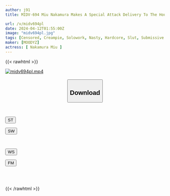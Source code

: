 ```yaml
---
author: j91
title: MIDV-694 Miu Nakamura Makes A Special Attack Delivery To The House Of The M Man! If You Can Endure The Amazing Technique (with Rubber) SEX For 5 Minutes, You Will Become A Slut With Raw Creampie! Miu Nakamura

url: /v/midv694pl
date: 2024-04-12T01:55:00Z
image: "midv694pl.jpg"
tags: [Censored, Creampie, Solowork, Nasty, Hardcore, Slut, Submissive Men, Fan Appreciation	]
maker: [MOODYZ]
actress: [ Nakamura Miu ]
---
```



{{< rawhtml >}}

<div class="video" data-videoid="92Q9kyK2mqtar3M">
    <a href="javascript:;">
        <img src="/v/midv694pl/midv694pl.jpg" width="WIDTH" height="HEIGHT" alt="midv694pl.mp4" loading="lazy">
    </a>
</div>

<script type="text/javascript" src="https://j91.asia/asset/on-demand-st.js"></script>

<br>
  <link rel="stylesheet" href="https://j91.asia/asset/bs5.css">
  
  <center>
  <button class="btn btn-primary" type="button" data-bs-toggle="collapse" data-bs-target=".multi-collapse" aria-expanded="false" aria-controls="multiCollapseExample1 multiCollapseExample2"><h2>Download</h2></button></center>
</p>
<div class="row">
  <div class="col">
    <div class="collapse multi-collapse" id="multiCollapseExample1">
      <div class="card card-body">
	      	      <br>
<div class="buttons">  
<p><a href="https://streamtape.to/v/92Q9kyK2mqtar3M" target="_blank"><button class="btn-hover color-3"><i class="fa fa-download"></i> ST</button></a></p>
<p><a href="https://asnwish.com/kv3grao5psmh" target="_blank"><button class="btn-hover color-2"><i class="fa fa-download"></i> SW</button></a></p></div>
    </div>
  </div>
</div>
  <div class="col">
    <div class="collapse multi-collapse" id="multiCollapseExample2">
      <div class="card card-body">
	      <br>
<div class="buttons">
<p><a href="https://wolfstream.tv/zeexgvih9utg"><button class="btn-hover color-9"><i class="fa fa-download"></i> WS</button></a></p>
<p><a href="https://filemoon.sx/d/9gkdw43u299n"><button class="btn-hover color-8"><i class="fa fa-download"></i> FM</button></a></p></div>
<br><br>
      </div>
    </div>
  </div>
</div>

{{< /rawhtml >}}